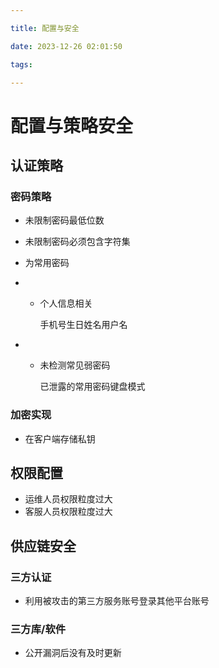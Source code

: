 ```yaml
---

title: 配置与安全

date: 2023-12-26 02:01:50

tags:

---
```


# 配置与策略安全

<!--more-->

## 认证策略

###  密码策略

- 未限制密码最低位数

- 未限制密码必须包含字符集

- 为常用密码

- - 个人信息相关

    手机号生日姓名用户名

- - 未检测常见弱密码

    已泄露的常用密码键盘模式

### 加密实现

- 在客户端存储私钥

## 权限配置

- 运维人员权限粒度过大
- 客服人员权限粒度过大

## 供应链安全

###  三方认证

- 利用被攻击的第三方服务账号登录其他平台账号

### 三方库/软件

- 公开漏洞后没有及时更新

